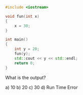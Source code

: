 ```cpp
#include <iostream>

void fun(int x) 
{ 
	x = 30; 
} 

int main() 
{ 
	int y = 20; 
	fun(y); 
	std::cout << y << std::endl;
	return 0; 
} 
```
What is the output?

a) 10
b) 20
c) 30
d) Run Time Error
